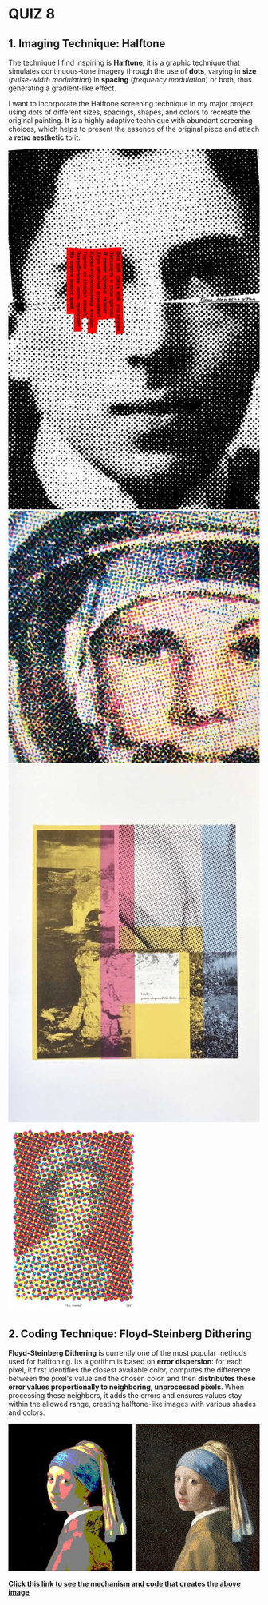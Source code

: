 # QUIZ 8
## 1. Imaging Technique: Halftone
The technique I find inspiring is **Halftone**, it is a graphic technique that simulates continuous-tone imagery through the use of **dots**, varying in **size** (*pulse-width modulation*) in **spacing** (*frequency modulation*) or both, thus generating a gradient-like effect. 

I want to incorporate the Halftone screening technique in my major project using dots of different sizes, spacings, shapes, and colors to recreate the original painting. It is a highly adaptive technique with abundant screening choices, which helps to present the essence of the original piece and attach a **retro aesthetic** to it.

![Halftone_Face](/assets/Halftone_Face.jpg)
![Halftone_Astronaut](/assets/Halftone_Astronaut.jpg)
![Halftone_Collage](/assets/Halftone_Collage.jpg)
![Halftone_the Queen](/assets/Halftone_the%20Queen.jpg)

## 2. Coding Technique: Floyd-Steinberg Dithering
**Floyd-Steinberg Dithering** is currently one of the most popular methods used for halftoning. Its algorithm is based on **error dispersion**: for each pixel, it first identifies the closest available color, computes the difference between the pixel's value and the chosen color, and then **distributes these error values proportionally to neighboring, unprocessed pixels**. When processing these neighbors, it adds the errors and ensures values stay within the allowed range, creating halftone-like images with various shades and colors.

![Output Image](/assets/Output%20image.jpg)

[**Click this link to see the mechanism and code that creates the above image**](https://scipython.com/blog/floyd-steinberg-dithering/)